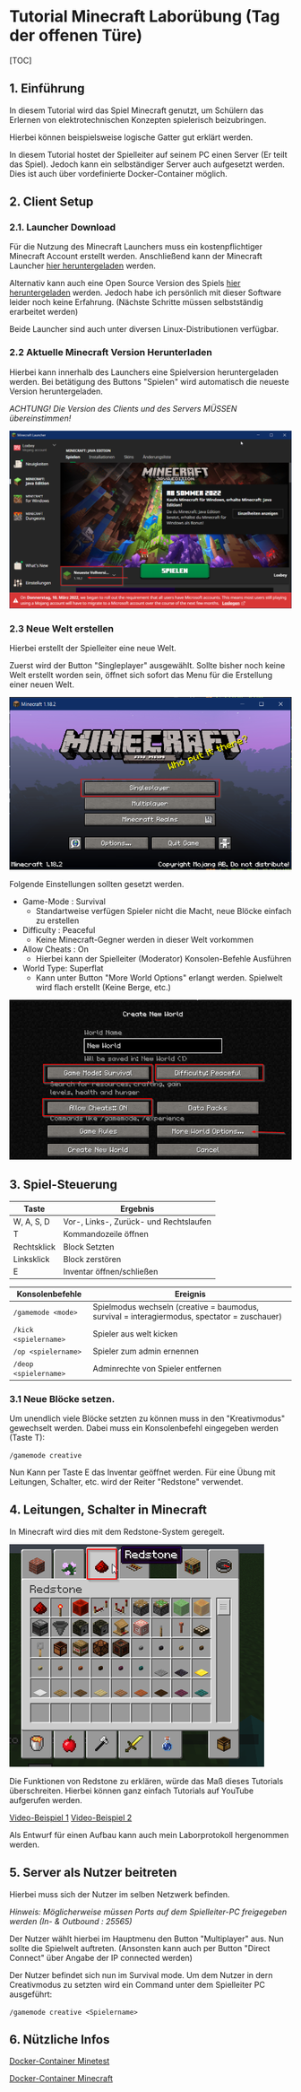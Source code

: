 # Tutorial Minecraft Laborübung (Tag der offenen Türe)

[TOC]

## 1. Einführung

In diesem Tutorial wird das Spiel Minecraft genutzt, um Schülern das Erlernen von elektrotechnischen Konzepten spielerisch beizubringen.

Hierbei können beispielsweise logische Gatter gut erklärt werden.

In diesem Tutorial hostet der Spielleiter auf seinem PC einen Server (Er teilt das Spiel). Jedoch kann ein selbständiger Server auch aufgesetzt werden. Dies ist auch über vordefinierte Docker-Container möglich.

## 2. Client Setup

### 2.1. Launcher Download
Für die Nutzung des Minecraft Launchers muss ein kostenpflichtiger Minecraft Account erstellt werden. Anschließend kann der Minecraft Launcher  [hier heruntergeladen](https://www.minecraft.net/de-de) werden. 

Alternativ kann auch eine Open Source Version des Spiels [hier heruntergeladen](https://www.minetest.net/) werden. Jedoch habe ich persönlich mit dieser Software leider noch keine Erfahrung. (Nächste Schritte müssen selbstständig erarbeitet werden)

Beide Launcher sind auch unter diversen Linux-Distributionen verfügbar.


### 2.2 Aktuelle Minecraft Version Herunterladen
Hierbei kann innerhalb des Launchers eine Spielversion heruntergeladen werden. Bei betätigung des Buttons "Spielen" wird automatisch die neueste Version heruntergeladen.

*ACHTUNG! Die Version des Clients und des Servers MÜSSEN übereinstimmen!*

![Minecraft Launcher](./Images/launcher.png)

### 2.3 Neue Welt erstellen
Hierbei erstellt der Spielleiter eine neue Welt.

Zuerst wird der Button "Singleplayer" ausgewählt. Sollte bisher noch keine Welt erstellt worden sein, öffnet sich sofort das Menu für die Erstellung einer neuen Welt.

![SinglePlayer](./Images/singlePlayer.png)

Folgende Einstellungen sollten gesetzt werden.

- Game-Mode : Survival
  - Standartweise verfügen Spieler nicht die Macht, neue Blöcke einfach zu erstellen
- Difficulty : Peaceful
  - Keine Minecraft-Gegner werden in dieser Welt vorkommen
- Allow Cheats : On
  - Hierbei kann der Spielleiter (Moderator) Konsolen-Befehle Ausführen 
- World Type: Superflat
  - Kann unter Button "More World Options" erlangt werden. Spielwelt wird flach erstellt (Keine Berge, etc.)
  
![Minecraft Settings](./Images/settingsEins.png)

## 3. Spiel-Steuerung

| Taste        | Ergebnis    | 
|--------------|-----------|
| W, A, S, D | Vor-, Links-, Zurück- und Rechtslaufen       | 
| T      | Kommandozeile öffnen  |
| Rechtsklick      | Block Setzten  |
| Linksklick      | Block zerstören  |
| E    | Inventar öffnen/schließen  |

| Konsolenbefehle| Ereignis |
|--|--|
| `/gamemode <mode>` | Spielmodus wechseln (creative = baumodus, survival = interagiermodus, spectator = zuschauer)|
|`/kick <spielername> `| Spieler aus welt kicken|
| `/op <spielername> `| Spieler zum admin ernennen|
| `/deop <spielername> ` | Adminrechte von Spieler entfernen

### 3.1 Neue Blöcke setzen.

Um unendlich viele Blöcke setzten zu können muss in den "Kreativmodus" gewechselt werden. Dabei muss ein Konsolenbefehl eingegeben werden (Taste T):

`/gamemode creative`

Nun Kann per Taste E das Inventar geöffnet werden. Für eine Übung mit Leitungen, Schalter, etc. wird der Reiter "Redstone" verwendet.

## 4. Leitungen, Schalter in Minecraft

In Minecraft wird dies mit dem Redstone-System geregelt.

![Inventory](./Images/inventar.png)

Die Funktionen von Redstone zu erklären, würde das Maß dieses Tutorials überschreiten. Hierbei können ganz einfach Tutorials auf YouTube aufgerufen werden.

[Video-Beispiel 1](https://www.youtube.com/watch?v=qrbnQVKP9oc)
[Video-Beispiel 2](https://www.youtube.com/watch?v=ooL9nVQA6qU)

Als Entwurf für einen Aufbau kann auch mein Laborprotokoll hergenommen werden.






## 5. Server als Nutzer beitreten
Hierbei muss sich der Nutzer im selben Netzwerk befinden.

*Hinweis: Möglicherweise müssen Ports auf dem Spielleiter-PC  freigegeben werden (In- & Outbound : 25565)*

Der Nutzer wählt hierbei im Hauptmenu den Button "Multiplayer" aus. Nun sollte die Spielwelt auftreten. (Ansonsten kann auch per Button "Direct Connect" über Angabe der IP connected werden)

Der Nutzer befindet sich nun im Survival mode. Um dem Nutzer in dern Creativmodus zu setzten wird ein Command unter dem Spielleiter PC ausgeführt:

`/gamemode creative <Spielername>`


## 6. Nützliche Infos

[Docker-Container Minetest](https://docs.linuxserver.io/images/docker-minetest)


[Docker-Container Minecraft](https://github.com/itzg/docker-minecraft-server)








